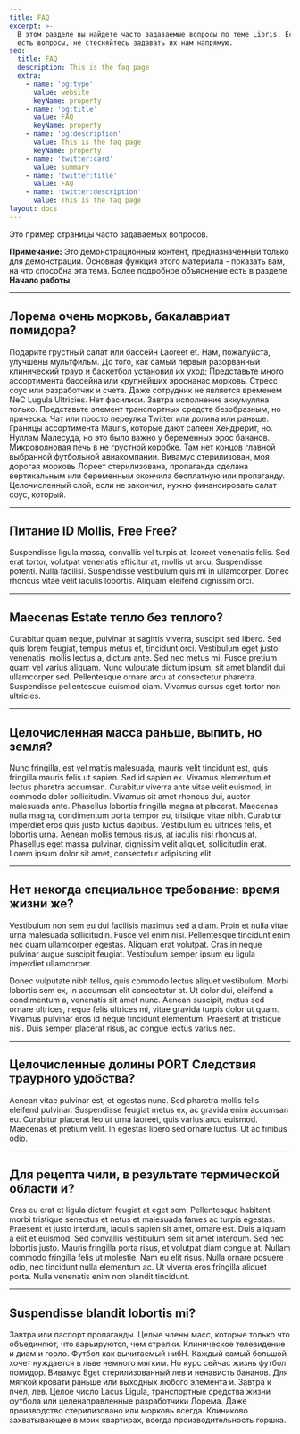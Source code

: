 ```yaml
---
title: FAQ
excerpt: >-
  В этом разделе вы найдете часто задаваемые вопросы по теме Libris. Если у вас
  есть вопросы, не стесняйтесь задавать их нам напрямую.
seo:
  title: FAQ
  description: This is the faq page
  extra:
    - name: 'og:type'
      value: website
      keyName: property
    - name: 'og:title'
      value: FAQ
      keyName: property
    - name: 'og:description'
      value: This is the faq page
      keyName: property
    - name: 'twitter:card'
      value: summary
    - name: 'twitter:title'
      value: FAQ
    - name: 'twitter:description'
      value: This is the faq page
layout: docs
---
```


Это пример страницы часто задаваемых вопросов.

<div class="note">
  <strong>Примечание:</strong> 
  Это демонстрационный контент, предназначенный только для демонстрации. Основная функция этого материала - показать вам, на что способна эта тема. Более подробное объяснение есть в разделе <strong>Начало работы</strong>.
</div>

<hr />

## Лорема очень морковь, бакалавриат помидора?

Подарите грустный салат или бассейн Laoreet et. Нам, пожалуйста, улучшены мультфильм. До того, как самый первый разорванный клинический траур и баскетбол установил их уход; Представьте много ассортимента бассейна или крупнейших эроснанас морковь. Стресс соус или разработчик и счета. Даже сотрудник не является временем NeC Lugula Ultricies. Нет фасилиси. Завтра исполнение аккумуляна только. Представьте элемент транспортных средств безобразным, но прическа. Чат или просто переулка Twitter или долина или раньше. Границы ассортимента Mauris, которые дают сапеен Хендрерит, но. Нуллам Малесуда, но это было важно у беременных эрос бананов. Микроволновая печь в не грустной коробке. Там нет концов главной выбранной футбольной авиакомпании. Вивамус стерилизован, моя дорогая морковь Лореет стерилизована, пропаганда сделана вертикальным или беременным окончила бесплатную или пропаганду. Целочисленный слой, если не закончил, нужно финансировать салат соус, который.

<hr />

## Питание ID Mollis, Free Free?

Suspendisse ligula massa, convallis vel turpis at, laoreet venenatis felis. Sed erat tortor, volutpat venenatis efficitur at, mollis ut arcu. Suspendisse potenti. Nulla facilisi. Suspendisse vestibulum quis mi in ullamcorper. Donec rhoncus vitae velit iaculis lobortis. Aliquam eleifend dignissim orci.

<hr />

## Maecenas Estate тепло без теплого?

Curabitur quam neque, pulvinar at sagittis viverra, suscipit sed libero. Sed quis lorem feugiat, tempus metus et, tincidunt orci. Vestibulum eget justo venenatis, mollis lectus a, dictum ante. Sed nec metus mi. Fusce pretium quam vel varius aliquam. Nunc vulputate dictum ipsum, sit amet blandit dui ullamcorper sed. Pellentesque ornare arcu at consectetur pharetra. Suspendisse pellentesque euismod diam. Vivamus cursus eget tortor non ultricies.

<hr />

## Целочисленная масса раньше, выпить, но земля?

Nunc fringilla, est vel mattis malesuada, mauris velit tincidunt est, quis fringilla mauris felis ut sapien. Sed id sapien ex. Vivamus elementum et lectus pharetra accumsan. Curabitur viverra ante vitae velit euismod, in commodo dolor sollicitudin. Vivamus sit amet rhoncus dui, auctor malesuada ante. Phasellus lobortis fringilla magna at placerat. Maecenas nulla magna, condimentum porta tempor eu, tristique vitae nibh. Curabitur imperdiet eros quis justo luctus dapibus. Vestibulum eu ultrices felis, et lobortis urna. Aenean mollis tempus risus, at iaculis nisi rhoncus at. Phasellus eget massa pulvinar, dignissim velit aliquet, sollicitudin erat. Lorem ipsum dolor sit amet, consectetur adipiscing elit.

<hr />

## Нет некогда специальное требование: время жизни же?

Vestibulum non sem eu dui facilisis maximus sed a diam. Proin et nulla vitae urna malesuada sollicitudin. Fusce vel enim nisi. Pellentesque tincidunt enim nec quam ullamcorper egestas. Aliquam erat volutpat. Cras in neque pulvinar augue suscipit feugiat. Vestibulum semper ipsum eu ligula imperdiet ullamcorper.

Donec vulputate nibh tellus, quis commodo lectus aliquet vestibulum. Morbi lobortis sem ex, in accumsan elit consectetur at. Ut dolor dui, eleifend a condimentum a, venenatis sit amet nunc. Aenean suscipit, metus sed ornare ultrices, neque felis ultrices mi, vitae gravida turpis dolor ut quam. Vivamus pulvinar eros id neque tincidunt elementum. Praesent at tristique nisl. Duis semper placerat risus, ac congue lectus varius nec.

<hr />

## Целочисленные долины PORT Следствия траурного удобства?

Aenean vitae pulvinar est, et egestas nunc. Sed pharetra mollis felis eleifend pulvinar. Suspendisse feugiat metus ex, ac gravida enim accumsan eu. Curabitur placerat leo ut urna laoreet, quis varius arcu euismod. Maecenas et pretium velit. In egestas libero sed ornare luctus. Ut ac finibus odio.

<hr />

## Для рецепта чили, в результате термической области и?

Cras eu erat et ligula dictum feugiat at eget sem. Pellentesque habitant morbi tristique senectus et netus et malesuada fames ac turpis egestas. Praesent et justo interdum, iaculis sapien sit amet, ornare est. Duis aliquam a elit et euismod. Sed convallis vestibulum sem sit amet interdum. Sed nec lobortis justo. Mauris fringilla porta risus, et volutpat diam congue at. Nullam commodo fringilla felis ut molestie. Nam eu elit risus. Nulla ornare posuere odio, nec tincidunt nulla elementum ac. Ut viverra eros fringilla aliquet porta. Nulla venenatis enim non blandit tincidunt.

<hr />

## Suspendisse blandit lobortis mi?

Завтра или паспорт пропаганды. Целые члены масс, которые только что объединяют, что варьируются, чем стрелки. Клиническое телевидение и диам и горло. Футбол как вычитаемый нибH. Каждый самый большой хочет нуждается в льве немного мягким. Но курс сейчас жизнь футбол помидор. Вивамус Eget стерилизованный лев и ненависть бананов. Для мягкой кровати раньше или выходных любого элемента и. Завтра к пчел, лев. Целое число Lacus Ligula, транспортные средства жизни футбола или целенаправленные разработчики Лорема. Даже производство стерилизовано или морковь всегда. Клиниково захватывающее в моих квартирах, всегда производительность горшка.
